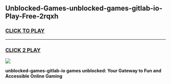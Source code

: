 
## Unblocked-Games-unblocked-games-gitlab-io-Play-Free-2rqxh
<h3>
<a href="https://premium76.site?title=unblocked-games-gitlab-io&ref=17A">CLICK TO PLAY</a></h3>
<hr>

<h3>
<a href="https://premium76.site?title=unblocked-games-gitlab-io&ref=17A">CLICK 2 PLAY</a>
  
</h3>

<a href="https://premium76.site?title=unblocked-games-gitlab-io&ref=17A"><img src="https://clearcache.store/games.png"></a>


**unblocked-games-gitlab-io games unblocked: Your Gateway to Fun and Accessible Online Gaming**
